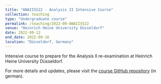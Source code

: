 ```yaml
---
title: "ANAIISS22 - Analysis II Intensive Course"
collection: teaching
type: "Undergraduate course"
permalink: /teaching/2022-09-ANAIISS22
venue: "Heinrich Heine University Düsseldorf"
date: 2022-09-12
end_date: 2022-09-16
location: "Düsseldorf, Germany"
---
```


Intensive course to prepare for the Analysis II re-examination at Heinrich Heine University Düsseldorf.

For more details and updates, please visit the [course GitHub repository](https://github.com/JoKaBus/ANAIISS22) (in german).
